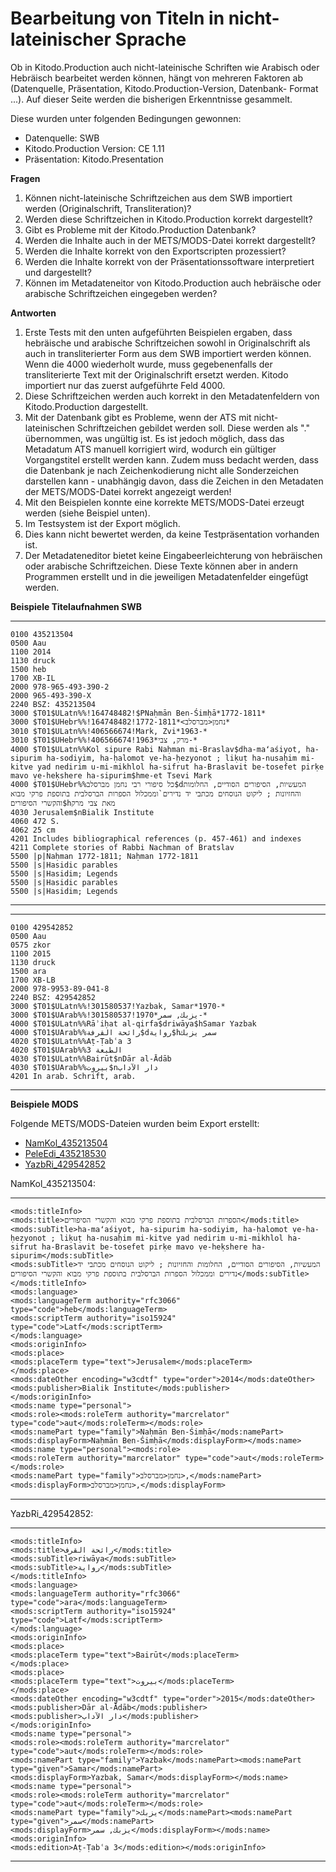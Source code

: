 # Bearbeitung von Titeln in nicht-lateinischer Sprache

Ob in Kitodo.Production auch nicht-lateinische Schriften wie Arabisch oder Hebräisch bearbeitet werden können, hängt von mehreren Faktoren ab (Datenquelle, Präsentation, Kitodo.Production-Version, Datenbank- Format ...). Auf dieser Seite werden die bisherigen Erkenntnisse gesammelt. 

Diese wurden unter folgenden Bedingungen gewonnen: 

- Datenquelle: SWB 
- Kitodo.Production Version: CE 1.11
- Präsentation: Kitodo.Presentation 


**Fragen** 

1. Können nicht-lateinische Schriftzeichen aus dem SWB importiert werden (Originalschrift, Transliteration)?
2. Werden diese Schriftzeichen in Kitodo.Production korrekt dargestellt?
3. Gibt es Probleme mit der Kitodo.Production Datenbank?
4. Werden die Inhalte auch in der METS/MODS-Datei korrekt dargestellt?
5. Werden die Inhalte korrekt von den Exportscripten prozessiert?
6. Werden die Inhalte korrekt von der Präsentationssoftware interpretiert und dargestellt?
7. Können im Metadateneitor von Kitodo.Production auch hebräische oder arabische Schriftzeichen eingegeben werden?


**Antworten**

1. Erste Tests mit den unten aufgeführten Beispielen ergaben, dass hebräische und arabische Schriftzeichen sowohl in Originalschrift als auch in transliterierter Form aus dem SWB importiert werden können.
Wenn die 4000 wiederholt wurde, muss gegebenenfalls der transliterierte Text mit der Originalschrift ersetzt werden. Kitodo importiert nur das zuerst aufgeführte Feld 4000. 
2. Diese Schriftzeichen werden auch korrekt in den Metadatenfeldern von Kitodo.Production  dargestellt.
3. Mit der Datenbank gibt es Probleme, wenn der ATS mit nicht-lateinischen Schriftzeichen gebildet werden soll. Diese werden als "." übernommen, was ungültig ist. Es ist jedoch möglich, dass das Metadatum ATS manuell korrigiert wird, wodurch ein gültiger Vorgangstitel erstellt werden kann.
Zudem muss bedacht werden, dass die Datenbank je nach Zeichenkodierung nicht alle Sonderzeichen darstellen kann - unabhängig davon, dass die Zeichen in den Metadaten der METS/MODS-Datei korrekt angezeigt werden!
4. Mit den Beispielen konnte eine korrekte METS/MODS-Datei erzeugt werden (siehe Beispiel unten).
5. Im Testsystem ist der Export möglich.
6. Dies kann nicht bewertet werden, da keine Testpräsentation vorhanden ist. 
7. Der Metadateneditor bietet keine Eingabeerleichterung von hebräischen oder arabische Schriftzeichen. Diese Texte können aber in andern Programmen erstellt und in die jeweiligen Metadatenfelder eingefügt werden.


**Beispiele Titelaufnahmen SWB**

---
	0100 435213504
	0500 Aau
	1100 2014
	1130 druck
	1500 heb
	1700 XB-IL
	2000 978-965-493-390-2
	2000 965-493-390-X
	2240 BSZ: 435213504
	3000 $T01$ULatn%%!164748482!$PNaḥmān Ben-Śimḥā*1772-1811*
	3000 $T01$UHebr%%!164748482!נחמן<מברסלב>*1772-1811*
	3010 $T01$ULatn%%!406566674!Mark, Zvi*1963-*
	3010 $T01$UHebr%%!406566674!מרק, צבי*1963-*
	4000 $T01$ULatn%%Kol sipure Rabi Naḥman mi-Braslav$dha-maʻaśiyot, ha-sipurim ha-sodiyim, ha-ḥalomot ṿe-ha-ḥezyonot ; liḳuṭ ha-nusaḥim mi-kitve yad nedirim u-mi-mikhlol ha-sifrut ha-Braslavit be-tosefet pirḳe mavo ṿe-heḳshere ha-sipurim$hme-et Tsevi Marḳ
	4000 $T01$UHebr%%כל סיפורי רבי נחמן מברסלב$dהמעשיות, הסיפורים הסודיים, החלומות והחזיונות ; ליקוט הנוסחים מכתבי יד נדירים`וממכלול הספרות הברסלבית בתוספת פרקי מבוא והקשרי הסיפורים$hמאת צבי מרק
	4030 Jerusalem$nBialik Institute
	4060 472 S.
	4062 25 cm
	4201 Includes bibliographical references (p. 457-461) and indexes
	4211 Complete stories of Rabbi Nachman of Bratslav
	5500 |p|Naḥman 1772-1811; Naḥman 1772-1811
	5500 |s|Hasidic parables
	5500 |s|Hasidim; Legends
	5500 |s|Hasidic parables
	5500 |s|Hasidim; Legends
---

---

	0100 429542852
	0500 Aau
	0575 zkor
	1100 2015
	1130 druck
	1500 ara
	1700 XB-LB
	2000 978-9953-89-041-8
	2240 BSZ: 429542852
	3000 $T01$ULatn%%!301580537!Yazbak, Samar*1970-*
	3000 $T01$UArab%%!301580537!يزبك, سمر*1970-*
	4000 $T01$ULatn%%Rāʾiḥat al-qirfa$driwāya$hSamar Yazbak
	4000 $T01$UArab%%رائحة القرفة$dرواية$hسمر يزبك
	4020 $T01$ULatn%%Aṭ-Ṭabʿa 3
	4020 $T01$UArab%%الطبعة 3
	4030 $T01$ULatn%%Bairūt$nDār al-Ādāb
	4030 $T01$UArab%%بيروت$nدار الآداب
	4201 In arab. Schrift, arab.
---

**Beispiele MODS**

Folgende METS/MODS-Dateien wurden beim Export erstellt:

- [NamKol_435213504](images/NamKol_435213504.xml)
- [PeleEdi_435218530](images/PeleEdi_435218530.xml)
- [YazbRi_429542852](images/YazbRi_429542852.xml)


NamKol_435213504: 

---
	<mods:titleInfo>
	<mods:title>הספרות הברסלבית בתוספת פרקי מבוא והקשרי הסיפורים</mods:title>
	<mods:subTitle>ha-maʻaśiyot, ha-sipurim ha-sodiyim, ha-ḥalomot ṿe-ha-ḥezyonot ; liḳuṭ ha-nusaḥim mi-kitve yad nedirim u-mi-mikhlol ha-sifrut ha-Braslavit be-tosefet pirḳe mavo ṿe-heḳshere ha-sipurim</mods:subTitle>
	<mods:subTitle>המעשיות, הסיפורים הסודיים, החלומות והחזיונות ; ליקוט הנוסחים מכתבי יד נדירים וממכלול הספרות הברסלבית בתוספת פרקי מבוא והקשרי הסיפורים</mods:subTitle>
	</mods:titleInfo>
	<mods:language>
	<mods:languageTerm authority="rfc3066" type="code">heb</mods:languageTerm>
	<mods:scriptTerm authority="iso15924" type="code">Latf</mods:scriptTerm>
	</mods:language>
	<mods:originInfo>
	<mods:place>
	<mods:placeTerm type="text">Jerusalem</mods:placeTerm>
	</mods:place>
	<mods:dateOther encoding="w3cdtf" type="order">2014</mods:dateOther>
	<mods:publisher>Bialik Institute</mods:publisher>
	</mods:originInfo>
	<mods:name type="personal">
	<mods:role><mods:roleTerm authority="marcrelator" type="code">aut</mods:roleTerm></mods:role>
	<mods:namePart type="family">Naḥmān Ben-Śimḥā</mods:namePart>
	<mods:displayForm>Naḥmān Ben-Śimḥā</mods:displayForm></mods:name>
	<mods:name type="personal"><mods:role>
	<mods:roleTerm authority="marcrelator" type="code">aut</mods:roleTerm></mods:role>
	<mods:namePart type="family">נחמן<מברסלב>,</mods:namePart>
	<mods:displayForm>נחמן<מברסלב>,</mods:displayForm>

---

 
YazbRi_429542852: 

---

	<mods:titleInfo>
	<mods:title>رائحة القرف</mods:title>
	<mods:subTitle>riwāya</mods:subTitle>
	<mods:subTitle>رواية</mods:subTitle>
	</mods:titleInfo>
	<mods:language>
	<mods:languageTerm authority="rfc3066" type="code">ara</mods:languageTerm>
	<mods:scriptTerm authority="iso15924" type="code">Latf</mods:scriptTerm>
	</mods:language>
	<mods:originInfo>
	<mods:place>
	<mods:placeTerm type="text">Bairūt</mods:placeTerm>
	</mods:place>
	<mods:place>
	<mods:placeTerm type="text">بيروت</mods:placeTerm>
	</mods:place>
	<mods:dateOther encoding="w3cdtf" type="order">2015</mods:dateOther>
	<mods:publisher>Dār al-Ādāb</mods:publisher>
	<mods:publisher>دار الآداب</mods:publisher>
	</mods:originInfo>
	<mods:name type="personal">
	<mods:role><mods:roleTerm authority="marcrelator" type="code">aut</mods:roleTerm></mods:role>
	<mods:namePart type="family">Yazbak</mods:namePart><mods:namePart type="given">Samar</mods:namePart>
	<mods:displayForm>Yazbak, Samar</mods:displayForm></mods:name>
	<mods:name type="personal">
	<mods:role><mods:roleTerm authority="marcrelator" type="code">aut</mods:roleTerm></mods:role>
	<mods:namePart type="family">يزبك</mods:namePart><mods:namePart type="given">سمر</mods:namePart>
	<mods:displayForm>يزبك, سمر</mods:displayForm></mods:name>
	<mods:originInfo>
	<mods:edition>Aṭ-Ṭabʿa 3</mods:edition></mods:originInfo>

---


